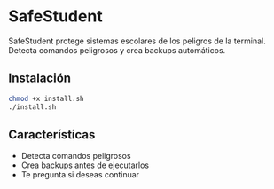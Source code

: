 # SafeStudent

SafeStudent protege sistemas escolares de los peligros de la terminal. Detecta comandos peligrosos y crea backups automáticos.

## Instalación
```bash
chmod +x install.sh
./install.sh
```

## Características
- Detecta comandos peligrosos
- Crea backups antes de ejecutarlos
- Te pregunta si deseas continuar
